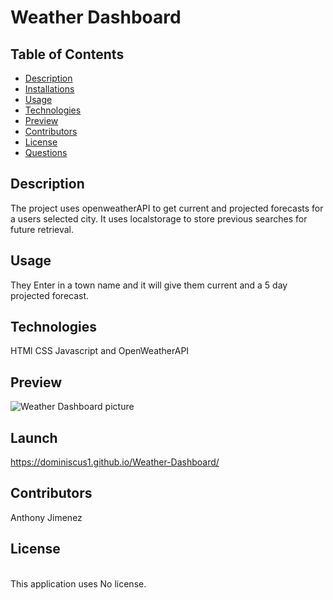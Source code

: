 # Weather Dashboard
  ## Table of Contents
  - [Description](#Description)
  - [Installations](#Installations)
  - [Usage](#Usage)
  - [Technologies](#Technologies)
  - [Preview](#Preview)
  - [Contributors](#Contributors)
  - [License](#License)
  - [Questions](#Questions)
  ## Description
  The project uses openweatherAPI to get current and projected forecasts for a users selected city. It uses localstorage to store previous searches for future retrieval. 
  
  ## Usage
  They Enter in a town name and it will give them current and a 5 day projected forecast. 

  ## Technologies
  HTMl CSS Javascript and OpenWeatherAPI

  ## Preview
  ![Weather Dashboard picture](https://user-images.githubusercontent.com/55556978/150152559-f9f105eb-d479-41f9-93fc-919491863ae9.png)

  ## Launch
  https://dominiscus1.github.io/Weather-Dashboard/

  ## Contributors
  Anthony Jimenez

  ## License
  </br>
  This application uses No license. 
